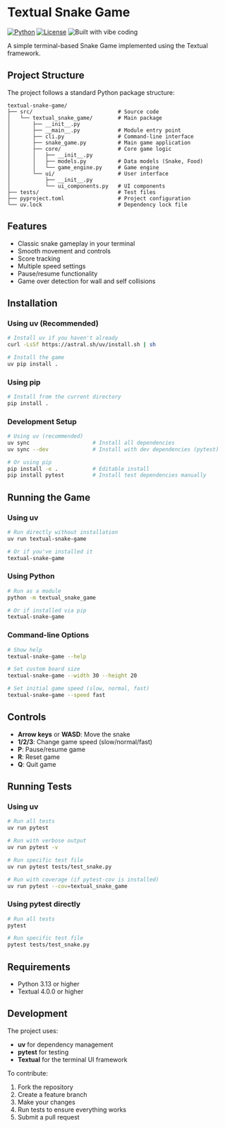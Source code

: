# Textual Snake Game

[![Python](https://img.shields.io/badge/python-3.13%2B-blue.svg)](https://www.python.org/downloads/)
[![License](https://img.shields.io/badge/license-Apache%202.0-green.svg)](LICENSE)
![Built with vibe coding](https://img.shields.io/badge/built%20with-vibe%20coding-ff69b4)

A simple terminal-based Snake Game implemented using the Textual framework.

## Project Structure

The project follows a standard Python package structure:

```
textual-snake-game/
├── src/                           # Source code
│   └── textual_snake_game/        # Main package
│       ├── __init__.py
│       ├── __main__.py            # Module entry point
│       ├── cli.py                 # Command-line interface
│       ├── snake_game.py          # Main game application
│       ├── core/                  # Core game logic
│       │   ├── __init__.py
│       │   ├── models.py          # Data models (Snake, Food)
│       │   └── game_engine.py     # Game engine
│       └── ui/                    # User interface
│           ├── __init__.py
│           └── ui_components.py   # UI components
├── tests/                         # Test files
├── pyproject.toml                 # Project configuration
└── uv.lock                        # Dependency lock file
```

## Features

- Classic snake gameplay in your terminal
- Smooth movement and controls
- Score tracking
- Multiple speed settings
- Pause/resume functionality
- Game over detection for wall and self collisions

## Installation

### Using uv (Recommended)

```bash
# Install uv if you haven't already
curl -LsSf https://astral.sh/uv/install.sh | sh

# Install the game
uv pip install .
```

### Using pip

```bash
# Install from the current directory
pip install .
```

### Development Setup

```bash
# Using uv (recommended)
uv sync                    # Install all dependencies
uv sync --dev              # Install with dev dependencies (pytest)

# Or using pip
pip install -e .           # Editable install
pip install pytest         # Install test dependencies manually
```

## Running the Game

### Using uv

```bash
# Run directly without installation
uv run textual-snake-game

# Or if you've installed it
textual-snake-game
```

### Using Python

```bash
# Run as a module
python -m textual_snake_game

# Or if installed via pip
textual-snake-game
```

### Command-line Options

```bash
# Show help
textual-snake-game --help

# Set custom board size
textual-snake-game --width 30 --height 20

# Set initial game speed (slow, normal, fast)
textual-snake-game --speed fast
```

## Controls

- **Arrow keys** or **WASD**: Move the snake
- **1/2/3**: Change game speed (slow/normal/fast)
- **P**: Pause/resume game
- **R**: Reset game
- **Q**: Quit game

## Running Tests

### Using uv

```bash
# Run all tests
uv run pytest

# Run with verbose output
uv run pytest -v

# Run specific test file
uv run pytest tests/test_snake.py

# Run with coverage (if pytest-cov is installed)
uv run pytest --cov=textual_snake_game
```

### Using pytest directly

```bash
# Run all tests
pytest

# Run specific test file
pytest tests/test_snake.py
```

## Requirements

- Python 3.13 or higher
- Textual 4.0.0 or higher

## Development

The project uses:
- **uv** for dependency management
- **pytest** for testing
- **Textual** for the terminal UI framework

To contribute:
1. Fork the repository
2. Create a feature branch
3. Make your changes
4. Run tests to ensure everything works
5. Submit a pull request